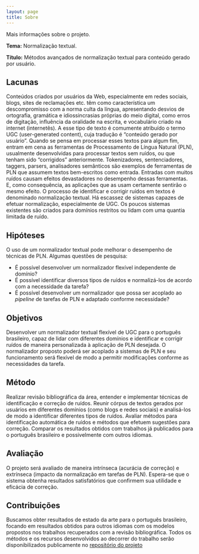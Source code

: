 ```yaml
---
layout: page
title: Sobre
---
```


<p class="message">
  Mais informações sobre o projeto.
</p>

**Tema:** Normalização textual.

**Título:** Métodos avançados de normalização textual para conteúdo gerado por usuário.

## Lacunas

Conteúdos criados por usuários da Web, especialmente em redes sociais, blogs, sites de reclamações etc. têm como característica um descompromisso com a norma culta da língua, apresentando desvios de 
ortografia, gramática e idiossincrasias próprias do meio digital, como erros de digitação, influência da oralidade na escrita, e vocabulário criado na internet (internetês). 
A esse tipo de texto é comumente atribuído o termo UGC (user-generated content), cuja tradução é “conteúdo gerado por usuário”. Quando se pensa em processar esses textos para algum fim, 
entram em cena as ferramentas de Processamento de Língua Natural (PLN), usualmente desenvolvidas para processar textos sem ruídos, ou que tenham sido “corrigidos” anteriormente. 
Tokenizadores, sentenciadores, taggers, parsers, analisadores semânticos são exemplos de ferramentas de PLN que assumem textos bem-escritos como entrada. Entradas com muitos ruídos causam efeitos 
devastadores no desempenho dessas ferramentas. E, como consequência, as aplicações que as usam certamente sentirão o mesmo efeito. O processo de identificar e corrigir ruídos em textos é denominado normalização textual. Há escassez de sistemas capazes de efetuar normalização, especialmente de UGC. Os poucos sistemas 
existentes são criados para domínios restritos ou lidam com uma quantia limitada de ruído.

## Hipóteses

O uso de um normalizador textual pode melhorar o desempenho de técnicas de PLN. Algumas questões de pesquisa:

* É possível desenvolver um normalizador flexível independente de domínio?
* É possível identificar diversos tipos de ruídos e normalizá-los de acordo com a necessidade da tarefa?
* É possível desenvolver um normalizador que possa ser acoplado ao *pipeline* de tarefas de PLN e adaptado conforme necessidade?

## Objetivos

Desenvolver um normalizador textual flexível de UGC para o
português brasileiro, capaz de lidar com diferentes domínios e identificar e corrigir ruídos de maneira personalizada à aplicação de PLN desejada. O normalizador proposto poderá ser acoplado 
a sistemas de PLN e seu funcionamento será flexível de modo a permitir modificações conforme as necessidades da tarefa. 

## Método

Realizar revisão bibliográfica da área, entender e implementar técnicas de identificação e correção de ruídos. Reunir córpus de textos gerados por usuários em diferentes 
domínios (como blogs e redes sociais) e analisá-los de modo a identificar diferentes tipos de ruídos. Avaliar métodos para identificação automática de ruídos e métodos que efetuem 
sugestões para correção. Comparar os resultados obtidos com trabalhos já publicados para o português brasileiro e possivelmente com outros idiomas.

## Avaliação

O projeto será avaliado de maneira intrínseca (acurácia de correção) e extrínseca (impacto da normalização em tarefas de PLN). Espera-se que o sistema obtenha
resultados satisfatórios que confirmem sua utilidade e eficácia de correção.

## Contribuições

Buscamos obter resultados de estado da arte para o português brasileiro, focando em resultados obtidos para outros idiomas com os modelos propostos nos trabalhos recuperados com a revisão bibliográfica.
Todos os métodos e os recursos desenvolvidos ao decorrer do trabalho serão disponibilizados publicamente no [repositório do projeto](https://github.com/tfcbertaglia/ugcnormal)
